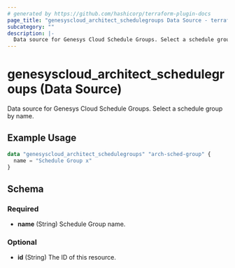 ```yaml
---
# generated by https://github.com/hashicorp/terraform-plugin-docs
page_title: "genesyscloud_architect_schedulegroups Data Source - terraform-provider-genesyscloud"
subcategory: ""
description: |-
  Data source for Genesys Cloud Schedule Groups. Select a schedule group by name.
---
```


# genesyscloud_architect_schedulegroups (Data Source)

Data source for Genesys Cloud Schedule Groups. Select a schedule group by name.

## Example Usage

```terraform
data "genesyscloud_architect_schedulegroups" "arch-sched-group" {
  name = "Schedule Group x"
}
```

<!-- schema generated by tfplugindocs -->
## Schema

### Required

- **name** (String) Schedule Group name.

### Optional

- **id** (String) The ID of this resource.


